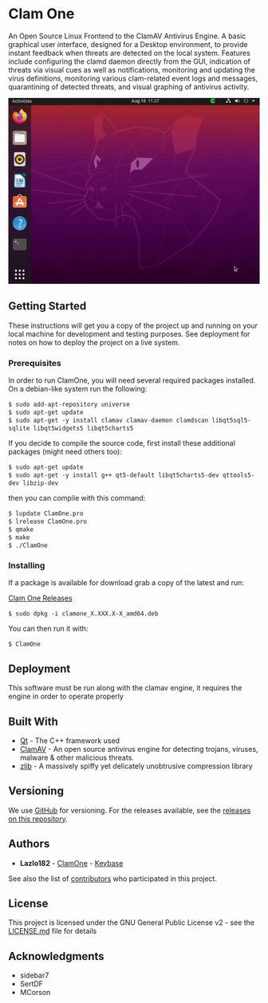 # Clam One

An Open Source Linux Frontend to the ClamAV Antivirus Engine. A basic graphical user interface, designed for a Desktop environment, to provide instant feedback when threats are detected on the local system. Features include configuring the clamd daemon directly from the GUI, indication of threats via visual cues as well as notifications, monitoring and updating the virus definitions, monitoring various clam-related event logs and messages, quarantining of detected threats, and visual graphing of antivirus activity.

![GIF IMAGE](https://raw.githubusercontent.com/ClamOne/ClamOne/master/images/clamone_demo_0.102.4-1_beta.gif)

## Getting Started

These instructions will get you a copy of the project up and running on your local machine for development and testing purposes. See deployment for notes on how to deploy the project on a live system.

### Prerequisites

In order to run ClamOne, you will need several required packages installed. On a debian-like system run the following:

```
$ sudo add-apt-repository universe
$ sudo apt-get update
$ sudo apt-get -y install clamav clamav-daemon clamdscan libqt5sql5-sqlite libqt5widgets5 libqt5charts5
```

If you decide to compile the source code, first install these additional packages (might need others too):
```
$ sudo apt-get update
$ sudo apt-get -y install g++ qt5-default libqt5charts5-dev qttools5-dev libzip-dev
```

then you can compile with this command:

```
$ lupdate ClamOne.pro
$ lrelease ClamOne.pro
$ qmake
$ make
$ ./ClamOne
```

### Installing

If a package is available for download grab a copy of the latest and run:

[Clam One Releases](https://github.com/ClamOne/ClamOne/releases)

```
$ sudo dpkg -i clamone_X.XXX.X-X_amd64.deb
```

You can then run it with:

```
$ ClamOne
```

## Deployment

This software must be run along with the clamav engine, it requires the engine in order to operate properly

## Built With

* [Qt](https://doc.qt.io/qt-5.9/) - The C++ framework used
* [ClamAV](https://www.clamav.net/) - An open source antivirus engine for detecting trojans, viruses, malware & other malicious threats.
* [zlib](https://zlib.net/) - A massively spiffy yet delicately unobtrusive compression library

## Versioning

We use [GitHub](https://github.com/ClamOne/ClamOne) for versioning. For the releases available, see the [releases on this repository](https://github.com/ClamOne/ClamOne/releases). 

## Authors

* **Lazlo182** - [ClamOne](https://github.com/ClamOne) - [Keybase](https://keybase.io/Lazlo182)

See also the list of [contributors](https://github.com/ClamOne/ClamOne/graphs/contributors) who participated in this project.

## License

This project is licensed under the GNU General Public License v2 - see the [LICENSE.md](https://github.com/ClamOne/ClamOne/blob/master/LICENSE.md) file for details

## Acknowledgments

* sidebar7
* SertDF
* MCorson
